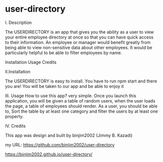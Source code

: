 # user-directory

I. Description

The USERDIRECTORY is an app that gives you the ability as a user to view your entire employee directory at once so that you can have quick access to their information.
An employee or manager would benefit greatly from being able to view non-sensitive data about other employees. It would be particularly helpful to be able to filter employees by name.

Installation
Usage
Credits

II.Installation

The USERDIRECTORY is easy to install.
You have to run npm start and there you are! You will be taken to our app and be able to enjoy it 

III. Usage
How to use this app? very simple. Once you launch this application, you wiil be given a table of random users, when the user loads the page, a table of employees should render. 
As a user, you should be able to, Sort the table by at least one category and filter the users by at least one property.


IV. Credits

This app was design and built by binjim2002 (Jimmy B. Kazadi)

my URL: https://github.com/binjim2002/user-directory

https://binjim2002.github.io/user-directory/
